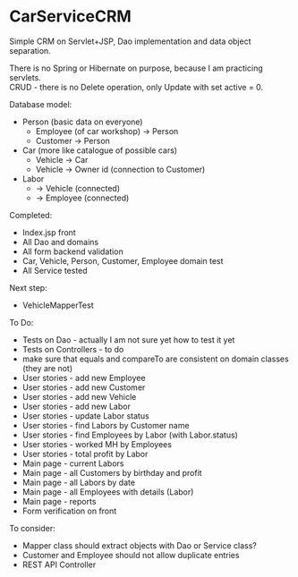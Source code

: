 # CarServiceCRM

<p>Simple CRM on Servlet+JSP, Dao implementation and data object separation.</p> 
<p>There is no Spring or Hibernate on purpose, because I am practicing servlets.<br/>
CRUD - there is no Delete operation, only Update with set active = 0.</p>

Database model:
<ul>
<li>Person (basic data on everyone)<ul></li>
<li>Employee (of car workshop) -> Person</li>
<li>Customer -> Person</li>
</ul>
<li>Car (more like catalogue of possible cars)<ul>
<li>Vehicle -> Car</li>
<li>Vehicle -> Owner id (connection to Customer)</li></ul></li>
<li>Labor<ul>
<li>-> Vehicle (connected)</li>
<li>-> Employee (connected)</li></ul></li>
</ul>

Completed:
* Index.jsp front
* All Dao and domains
* All form backend validation
* Car, Vehicle, Person, Customer, Employee domain test
* All Service tested

Next step:
* VehicleMapperTest

To Do:
* Tests on Dao - actually I am not sure yet how to test it yet
* Tests on Controllers - to do
* make sure that equals and compareTo are consistent on domain classes (they are not)
* User stories - add new Employee
* User stories - add new Customer
* User stories - add new Vehicle
* User stories - add new Labor
* User stories - update Labor status
* User stories - find Labors by Customer name
* User stories - find Employees by Labor (with Labor.status)
* User stories - worked MH by Employees
* User stories - total profit by Labor
* Main page - current Labors
* Main page - all Customers by birthday and profit
* Main page - all Labors by date
* Main page - all Employees with details (Labor)
* Main page - reports
* Form verification on front


To consider:
* Mapper class should extract objects with Dao or Service class?
* Customer and Employee should not allow duplicate entries
* REST API Controller
